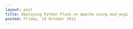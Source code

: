 ```yaml
---
layout: post
title: Deploying Python Flask on Apache using mod_wsgi
posted: Friday, 19 October 2012
---
```


